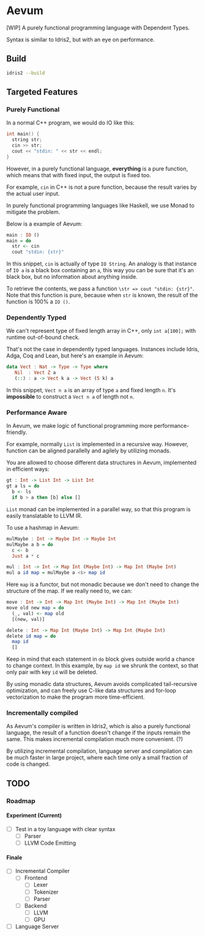 # Aevum

[WIP] A purely functional programming language with Dependent Types.

Syntax is similar to Idris2, but with an eye on performance.

## Build

```bash
idris2 --build
```

## Targeted Features

### Purely Functional

In a normal C++ program, we would do IO like this:

```cpp
int main() {
  string str;
  cin >> str;
  cout << "stdin: " << str << endl;
}
```

However, in a purely functional language, **everything** is a pure function,
which means that with fixed input, the output is fixed too.

For example, `cin` in C++ is not a pure function,
because the result varies by the actual user input.

In purely functional programming languages like Haskell,
we use Monad to mitigate the problem.

Below is a example of Aevum:

```haskell
main : IO ()
main = do
  str <- cin
  cout "stdin: {str}"
```

In this snippet, `cin` is actually of type `IO String`.
An analogy is that instance of `IO a` is a black box containing an `a`,
this way you can be sure that it's an black box,
but no information about anything inside.

To retrieve the contents, we pass a function `\str => cout "stdin: {str}"`.
Note that this function is pure, because when `str` is known,
the result of the function is 100% a `IO ()`.

### Dependently Typed

We can't represent type of fixed length array in C++,
only `int a[100];` with runtime out-of-bound check.

That's not the case in dependently typed languages.
Instances include Idris, Adga, Coq and Lean,
but here's an example in Aevum:

```haskell
data Vect : Nat -> Type -> Type where
   Nil  : Vect Z a
   (::) : a -> Vect k a -> Vect (S k) a
```

In this snippet, `Vect n a` is an array of type `a`
and fixed length `n`. It's **impossible** to construct
a `Vect n a` of length not `n`.

### Performance Aware

In Aevum, we make logic of functional programming more
performance-friendly.

For example, normally `List` is implemented in a
recursive way. However, function can be aligned
parallelly and agilely by utilizing monads.

You are allowed to choose different data structures
in Aevum, implemented in efficient ways:

```haskell
gt : Int -> List Int -> List Int
gt a ls = do
  b <- ls
  if b > a then [b] else []
```

`List` monad can be implemented in a parallel way,
so that this program is easily translatable to LLVM IR.

To use a hashmap in Aevum:

```haskell
mulMaybe : Int -> Maybe Int -> Maybe Int
mulMaybe a b = do
  c <- b
  Just a * c

mul : Int -> Int -> Map Int (Maybe Int) -> Map Int (Maybe Int)
mul a id map = mulMaybe a <$> map id
```

Here `map` is a functor, but not monadic because
we don't need to change the structure of the map.
If we really need to, we can:

```haskell
move : Int -> Int -> Map Int (Maybe Int) -> Map Int (Maybe Int)
move old new map = do
  (_, val) <- map old
  [(new, val)]

delete : Int -> Map Int (Maybe Int) -> Map Int (Maybe Int)
delete id map = do
  map id
  []
```

Keep in mind that each statement in `do` block gives
outside world a chance to change context.
In this example, by `map id` we shrunk the context,
so that only pair with key `id` will be deleted.

By using monadic data structures,
Aevum avoids complicated tail-recursive optimization,
and can freely use C-like data structures and for-loop
vectorization to make the program more time-efficient.

### Incrementally compiled

As Aevum's compiler is written in Idris2,
which is also a purely functional language,
the result of a function doesn't change
if the inputs remain the same.
This makes incremental compilation much more convenient. (?)

By utilizing incremental compilation,
language server and compilation can be much faster
in large project, where each time only a small
fraction of code is changed.

## TODO

### Roadmap

#### Experiment (Current)

- [ ] Test in a toy language with clear syntax
  - [ ] Parser
  - [ ] LLVM Code Emitting

#### Finale

- [ ] Incremental Compiler
  - [ ] Frontend
    - [ ] Lexer
    - [ ] Tokenizer
    - [ ] Parser
  - [ ] Backend
    - [ ] LLVM
    - [ ] GPU
- [ ] Language Server

